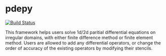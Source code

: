 # pdepy
[![Build Status](https://travis-ci.org/Walden-Shen/pde-solver.svg?branch=master)](https://travis-ci.org/Walden-Shen/pde-solver)

This framework helps users solve 1d/2d paritial differential equations on irregular domains, with either finite difference method or finite element method. Users are allowed to add any differential operators, or change the order of accuracy of the existing operators by modifying their stencils.
